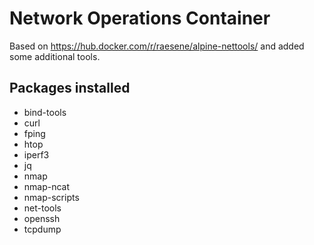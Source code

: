 # Network Operations Container

Based on https://hub.docker.com/r/raesene/alpine-nettools/ and added some additional tools.

## Packages installed
- bind-tools
- curl
- fping
- htop
- iperf3
- jq
- nmap
- nmap-ncat
- nmap-scripts
- net-tools
- openssh
- tcpdump
